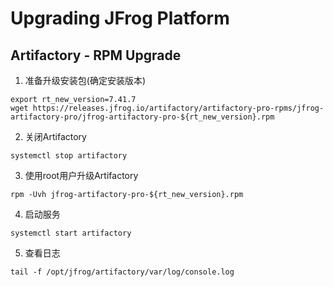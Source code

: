 # Upgrading JFrog Platform
## Artifactory - RPM Upgrade


1. 准备升级安装包(确定安装版本)
```
export rt_new_version=7.41.7
wget https://releases.jfrog.io/artifactory/artifactory-pro-rpms/jfrog-artifactory-pro/jfrog-artifactory-pro-${rt_new_version}.rpm
```

2. 关闭Artifactory
```
systemctl stop artifactory
```
3. 使用root用户升级Artifactory
```
rpm -Uvh jfrog-artifactory-pro-${rt_new_version}.rpm
```
4. 启动服务
```
systemctl start artifactory
```
5. 查看日志
```
tail -f /opt/jfrog/artifactory/var/log/console.log
```